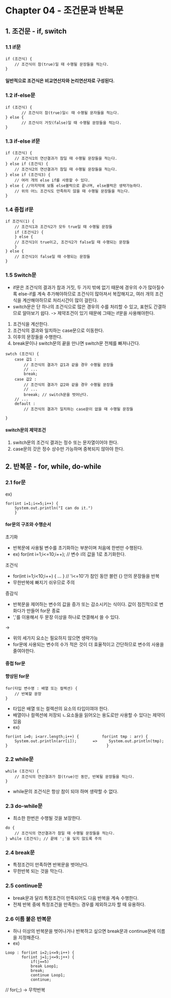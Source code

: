 # Chapter 04 - 조건문과 반복문

## 1. 조건문 - if, switch

### 1.1 if문
```
if (조건식) {
    // 조건식이 참(true)일 때 수행될 문장들을 적는다.
}
```
#### 일반적으로 조건식은 비교연산자와 논리연산자로 구성된다.

### 1.2 if-else문
```
if (조건식) {
       // 조건식이 참(true)일ㄷ 때 수행될 문자들을 적는다.
} else {
       // 조건식이 거짓(false)일 때 수행될 문장들을 적는다.
}
```

### 1.3 if-else if문
```
if (조건식) {
    // 조건식1의 연산결과가 참일 때 수행될 문장들을 적는다.
} else if (조건식) {
    // 조건식2의 연산결과가 참일 때 수행될 문장들을 적는다.
} else if (조건식3) { 
    // 여러 개의 else if를 사용할 수 있다.
} else { //마지막에 보통 else블럭으로 끝나며, else블럭은 생략가능하다.
    // 위의 어느 조건식도 만족하지 않을 때 수행될 문장들을 적는다.
}
```

### 1.4 중첩 if문

```
if 조건식(1) {
    // 조건식1과 조건식2가 모두 true일 때 수행될 문장들
    if (조건식2) {
    } else {
    // 조건식1이 true이고, 조건식2가 false일 때 수행되는 문장들
    }
} else {
    // 조건식1이 false일 때 수행되는 문장들
}
```

### 1.5 Switch문
+ if문은 조건식의 결과가 참과 거짓, 두 가지 밖에 없기 때문에 경우의 수가 많아질수록
else-if를 계속 추가해야하므로 조건식이 많아져서 복잡해지고, 여러 개의 조건식을 계산해야하므로 처리시간이 많이 걸린다.
+ switch문은 단 하나의 조건식으로 많은 경우의 수를 처리할 수 있고, 표현도 간결하므로 알아보기 쉽다.
-> 제약조건이 있기 때문에 그때는 if문을 사용해야한다.
1. 조건식을 계산한다.
2. 조건식의 결과와 일치하는 case문으로 이동한다.
3. 이후의 문장들을 수행한다.
4. break문이나 switch문의 끝을 만나면 switch문 전체를 빠져나간다.

```
swtch (조건식) {
    case 값1 :
        // 조건식의 결과가 값1과 같을 경우 수행될 문장들
        // ...
        break;
    case 값2 : 
        // 조건식의 결과가 값2와 같을 경우 수행될 문장들
        // ...
        breeak; // switch문을 벗어난다.
    // ...
    default :
        // 조건식의 결과가 일치하는 case문이 없을 때 수행될 문장들
        
}
```

#### switch문의 제약조건
1. switch문의 조건식 결과는 정수 또는 문자열이어야 한다.
2. case문의 갓은 정수 상수만 가능하며 중복되지 않아야 한다.

## 2. 반복문 - for, while, do-while

### 2.1 for문

ex)
```
for(int i=1;i<=5;i++) {
    System.out.println("I can do it.")
    }
```
#### for문의 구조와 수행순서
초기화
+ 반복문에 사용될 변수를 초기화하는 부분이며 처음에 한번만 수행된다.
+ ex) for(int i=1;i<=10;i++); // 변수 i의 값을 1로 초기화한다.

조건식
+ for(int i=1;i<10;i++) { ... } // 'i<=10'가 참인 동안 블런 {} 안의 문장들을 반복
+ 무한반복에 빠지기 쉬우므로 주의

증감식
+ 반복문을 제어하는 변수의 값을 증가 또는 감소시키는 식이다. 값이 점진적으로 변화다가
만들어 for문 종료
+ ','를 이용해서 두 문장 이상을 하나로 연결해서 쓸 수 있다.

-> 
+ 위의 세가지 요소는 필요하지 않으면 생략가능
+ for문에 사용되는 변수의 수가 적은 것이 더 효율적이고 간단하므로 변수의 사용을 줄여야한다.

#### 중첩 for문

#### 향상된 for문

```
for(타입 변수명 : 배열 또는 컬렉션) {
    // 반복할 문장
}
```
+ 타입은 배열 또는 컬렉션의 요소의 타입이여야 한다.
+ 배열이나 컬렉션에 저장되 ㄴ요소들을 읽어오는 용도로만 사용할 수 있다는 제약이 있음
+ ex)
```
for(int i=0; i<arr.length;i++) {          for(int tmp : arr) {
    System.out.println(arr[i]);       =>     System.out.println(tmp);
}                                           }
```

### 2.2 while문
```
while (조건식) {
    // 조건식의 연산결과가 참(true)인 동안, 반복될 문장들을 적는다.
}
```
+ while문의 조건식은 항상 참이 되야 하며 생략할 수 없다.

### 2.3 do-while문
+ 최소한 한번은 수행될 것을 보장한다.
```
do {
    // 조건식의 연산결과가 참일 때 수행될 문장들을 적는다.
} while (조건식); // 끝에 ';'을 잊지 않도록 주의
```

### 2.4 break문
+ 특정조건이 만족하면 반복문을 벗어난다.
+ 무한반복 되는 것을 막는다.

### 2.5 continue문
+ break문과 달리 특정조건이 만족되어도 다음 반복을 계속 수행한다.
+ 전체 반복 중에 특정조건을 만족한느 경우를 제외하고자 할 때 유용하다.

### 2.6 이름 붙은 반복문
+ 하나 이상의 반복문을 벗어나거나 반복하고 싶으면 break문과 continue문에 이름을 지정해준다.
+ ex)
```
Loop : for(int i=2;i<=9;i++) {
       for(int j=1;j<=9;j++) {
           if(j==5)
           break Loop1;
           break;
           continue Loop1;
           continue;
```
// for(;;) -> 무학반복